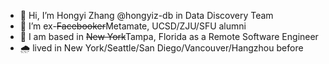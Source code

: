 - 👋 Hi, I’m Hongyi Zhang @hongyiz-db in Data Discovery Team
- 👀 I’m ex-~~Facebooker~~Metamate, UCSD/ZJU/SFU alumni
- 🌱 I am based in ~~New York~~Tampa, Florida as a Remote Software Engineer
- 🌧 lived in New York/Seattle/San Diego/Vancouver/Hangzhou before

<!---
hongyiz-db/hongyiz-db is a ✨ special ✨ repository because its `README.md` (this file) appears on your GitHub profile.
You can click the Preview link to take a look at your changes.
--->
